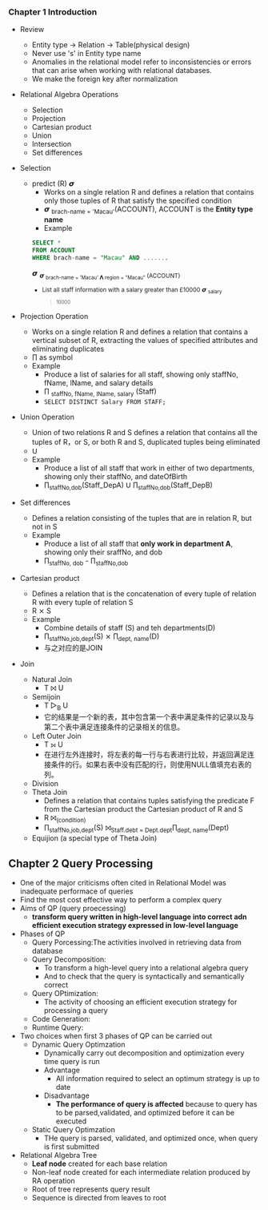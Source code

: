 ### Chapter 1 Introduction

- Review

  - Entity type -> Relation -> Table(physical design)
  - Never use 's' in Entity type name
  - Anomalies in the relational model refer to inconsistencies or errors that
    can arise when working with relational databases.
  - We make the foreign key after normalization

- Relational Algebra Operations
  - Selection
  - Projection
  - Cartesian product
  - Union
  - Intersection
  - Set differences
- Selection

  - predict (R) 𝞼
    - Works on a single relation R and defines a relation that contains only
      those tuples of R that satisfy the specified condition
    - 𝞼 <sub>brach-name = 'Macau'</sub>(ACCOUNT), ACCOUNT is the **Entity type
      name**
    - Example
    ```sql
    SELECT *
    FROM ACCOUNT
    WHERE brach-name = "Macau" AND .......
    ```
    𝞼 <sub>𝞼 <sub>brach-name = 'Macau' 𝝠 region = "Macau" </sub> (ACCOUNT)
    - List all staff information with a salary greater than £10000 𝞼 <sub>salary
      > 10000</sub>

- Projection Operation

  - Works on a single relation R and defines a relation that contains a vertical
    subset of R, extracting the values of specified attributes and eliminating
    duplicates
  - ∏ as symbol
  - Example
    - Produce a list of salaries for all staff, showing only staffNo, fName,
      lName, and salary details
    - ∏ <sub>staffNo, fName, lName, salary</sub> (Staff)
    - `SELECT DISTINCT Salary FROM STAFF;`

- Union Operation

  - Union of two relations R and S defines a relation that contains all the
    tuples of R，or S, or both R and S, duplicated tuples being eliminated
  - 𝖴
  - Example
    - Produce a list of all staff that work in either of two departments,
      showing only their staffNo, and dateOfBirth
    - ∏<sub>staffNo,dob</sub>(Staff_DepA) 𝖴 ∏<sub>staffNo,dob</sub>(Staff_DepB)

- Set differences

  - Defines a relation consisting of the tuples that are in relation R, but not
    in S
  - Example
    - Produce a list of all staff that **only work in department A**, showing
      only their sraffNo, and dob
    - ∏<sub>staffNo, dob</sub> - ∏<sub>staffNo,dob</sub>

- Cartesian product
  - Defines a relation that is the concatenation of every tuple of relation R
    with every tuple of relation S
  - R ⨯ S
  - Example
    - Combine details of staff (S) and teh departments(D)
    - ∏<sub>staffNo,job,dept</sub>(S) ⨯ ∏<sub>dept, name</sub>(D)
    - 与之对应的是JOIN
- Join
  - Natural Join
    - T ⨝ U
  - Semijoin
    - T ▷<sub>B</sub> U
    - 它的结果是一个新的表，其中包含第一个表中满足条件的记录以及与第二个表中满足连接条件的记录相关的信息。
  - Left Outer Join
    - T ⟕ U
    - 在进行左外连接时，将左表的每一行与右表进行比较，并返回满足连接条件的行。如果右表中没有匹配的行，则使用NULL值填充右表的列。
  - Division
  - Theta Join
    - Defines a relation that contains tuples satisfying the predicate F from
      the Cartesian product the Cartesian product of R and S
    - R ⨝<sub>(condition)</sub>
    - ∏<sub>staffNo,job,dept</sub>(S) ⨝<sub>Staff.debt =
      Dept.dept</sub>∏<sub>dept, name</sub>(Dept)
  - Equijion (a special type of Theta Join)

## Chapter 2 Query Processing

- One of the major criticisms often cited in Relational Model was inadequate
  performace of queries
- Find the most cost effective way to perform a complex query
- Aims of QP (query proecessing)
  - **transform query written in high-level language into correct adn efficient
    execution strategy expressed in low-level language**
- Phases of QP
  - Query Porcessing:The activities involved in retrieving data from database
  - Query Decomposition:
    - To transform a high-level query into a relational algebra query
    - And to check that the query is syntactically and semantically correct
  - Query OPtimization:
    - The activity of choosing an efficient execution strategy for processing a
      query
  - Code Generation:
  - Runtime Query:
- Two choices when first 3 phases of QP can be carried out
  - Dynamic Query Optimzation
    - Dynamically carry out decomposition and optimization every time query is
      run
    - Advantage
      - All information required to select an optimum strategy is up to date
    - Disadvantage
      - **The performance of query is affected** because to query has to be
        parsed,validated, and optimized before it can be executed
  - Static Query Optimzation
    - THe query is parsed, validated, and optimized once, when query is first
      submitted
- Relational Algebra Tree
  - **Leaf node** created for each base relation
  - Non-leaf node created for each intermediate relation produced by RA
    operation
  - Root of tree represents query result
  - Sequence is directed from leaves to root
